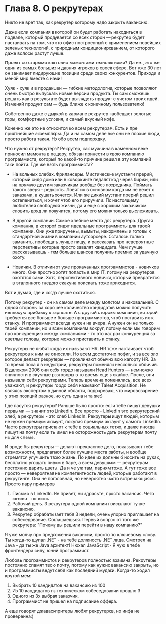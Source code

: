 # Глава 8. О рекрутерах

Никто не врет так, как рекрутер которому надо закрыть вакансию.

Даже если компания в которой он будет работать находиться в подвале, который продувается со всех сторон — рекрутер будет настаивать на том, что это офис построенный с применением новейших зеленых технологий, с природным кондиционированием, от которого даже волосы растут лучше.

Проект со старыми как говно мамонтами технологиями? Да нет, это же один из самых больших и давних игроков в своей сфере. Вот уже 30 лет он занимает лидирующие позиции среди своих конкурентов. Приходи и меняй мир вместе с нами!

Хуяк - хуяк и в продакшен — гибкие методологии, которые позволяют очень быстро выпускать новые версии продукта. Ты сам сможешь решать как в результате будет выглядеть продукт с учетом твоих идей. Изменяй продукт сам — будь ближе к конечному пользователю!

Собственно даже с дыркой в кармане рекрутер наобещает золотые горы, комфортные условия, и самый вкусный кофе.

Конечно же это не относится ко всем рекрутерам. Есть и пре приятнейшие экземпляры. Да и на самом деле все они не плохие люди, просто работа такая. Но обо всем подпорядку.

Что нужно от рекрутера? Рекрутер, как мужчина в каменном веке приносил мамонта в пещеру, обязан принести в свою компанию программиста, который по какой-то причине решил в эту компаний таки пойти. Где же взять программиста?

- На вольных хлебах. Фрилансеры. Мистические мустанги прерий, который сидя дома или в коворкинге педалят код через биржи, или на прямую другим заказчикам вообще без посредника. Поймать такого зверя - редкость. Ловят их в основном когда им не везет с заказами, а кушать хочется. Или же дикий мустанг прерий решил остепениться, и хочет чтоб его приручили. По настоящему любителей свободной жизни, да и еще с хорошим заказчиком словить вряд ли получится, потому его можно только выслеживать.

- В другой компании. Самое хлебное место для рекрутера. Другая компания, в которой сидят идеальные программисты для твоей компании. Они уже приручены, вымыты, накормлены и готовы к стандартной жизни в компании аутсорсере. Осталось только заманить, пообещать лучше пищу, и рассказать про невероятные перспективы которые просто завалят кандидата. Чем лучше рассказываешь - тем больше шансов получить премию за удачную охоту.

- Новички. В отличии от уже прокачанных программистов - новичков много. Они яростно хотят попасть в мир IT, потому на рекрутеров охотятся сами. Хотя, перспективного новичка, который превратится в эталонного гнедого скакуна поискать тоже приходится.

Вот и думай, где и когда лучше охотиться.

Потому рекрутер - он на самом деле между молотом и наковальней. С одной стороны за хорошее количество кандидатов можно получить неплохую прибавку к зарплате. А с другой стороны компания, которой требуется все больше и больше программистов, чтоб поставить их к станку. И программист всегда нужен на вчера. А нужен он не только твоей компании, но и всем компаниям вокруг, потому если мы говорим про конкуренцию между компаниями - то это как раз конкуренция за светлые головы, которые можно приставить к станку.

Рекрутеры не любят когда их называют HR. HR тоже настаивает чтоб рекрутеров к ним не относили. Но всем достаточно пофиг, и за все зло которое делают рекрутеры — проклинают обычно всю кагорту HR. За то время пока я в индустрии, рекрутеры поменяли несколько обличий. В далеком 2006 они себя гордо называли Head Hunters — немножко эпичности в скучные разговоры в то время еще в скайпе. После, они называли себя рекрутерами. Теперь времена поменялись, все всех уважают, и рекрутеры гордо себя называют Talent Acquisition. Не являясь экспертом в данной области, подозреваю, что мировоззрение у этих позиций разное, но суть одна и та же:)

Где пасутся рекрутеры? Раньше было просто: если тебе пишут девушки первыми — значит это LinkedIn. Все просто - LinkedIn это рекрутерский хлеб, а рекрутеры - это хлеб LinkedIn. Рекрутеры ищут людей, которым не нужен премиум аккаунт, покупая премиум аккаунт у самого LinkedIn. Часто рекрутеры пристают к тебе в социальных сетях, и даже иногда пишут на почту если ты имел не осторожность дать рекрутерам почту не для спама.

И вроде бы рекрутеры — делают прекрасное дело, показывают тебе возможности, предлагают более лучшие места работы, и вообще стремятся улучшить твою жизнь. По идее их должны б носить на руках, бесплатно угощать пивом в баре, а всем девушкам — рекрутерам постоянно дарить цветы. Да и че уж там, парням тоже. А тут тоже все просто — невероятная не компетентность людей, которые работают в рекрутинге. Она не поголовная, но невероятно часто встречающаяся. Просто пару примеров:

1. Письмо в LinkedIn. Не привет, ни здрасьте, просто вакансия. Чего хотели - не ясно.
2. Рабочий день. 3 рекрутера одной компании присылают ту же вакансию.
3. Рекрутер обрабатывает тебя 3 недели, очень упорно приглашает на собеседование. Соглашаешься. Первый вопрос от того же рекрутера: "Почему вы решили перейти в нашу компанию?"

Я уже молчу про предложения вакансии, просто по ключевому слову. Ты когда-то щупал .NET - на тебе должность .NET лида. Смотрел на Java - да ты же Java архитект! Нюхал JavaScript - Я чую в тебе фронтендера силу, юный программист.

Любовь программистов и рекрутеров полностью взаимна. Рекрутеры постоянно спамят твою почту, потому как нужно вакансию закрыть, но и программисты ведут себя как последний мудаки. Когда-то ходил крутой мем:

1. Выбрать 10 кандидатов на вакансию из 100
2. Из 10 кандидатов на техническом собеседовании прошло 3
3. Одного из 3х выбрал заказчик.
4. Программист не пришел на подписание оффера.

А еще говорят джаваскпритеры любят рекрутеров, но инфа не проверенна:)